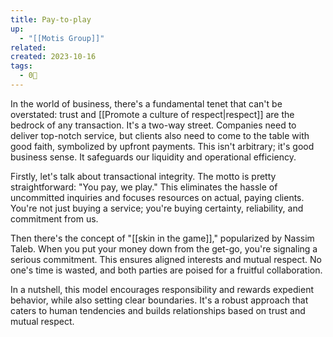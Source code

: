 ```yaml
---
title: Pay-to-play
up:
  - "[[Motis Group]]"
related: 
created: 2023-10-16
tags:
  - 0🌲
---
```

In the world of business, there's a fundamental tenet that can't be overstated: trust and [[Promote a culture of respect|respect]] are the bedrock of any transaction. It's a two-way street. Companies need to deliver top-notch service, but clients also need to come to the table with good faith, symbolized by upfront payments. This isn't arbitrary; it's good business sense. It safeguards our liquidity and operational efficiency.

Firstly, let's talk about transactional integrity. The motto is pretty straightforward: "You pay, we play." This eliminates the hassle of uncommitted inquiries and focuses resources on actual, paying clients. You're not just buying a service; you're buying certainty, reliability, and commitment from us.

Then there's the concept of "[[skin in the game]]," popularized by Nassim Taleb. When you put your money down from the get-go, you're signaling a serious commitment. This ensures aligned interests and mutual respect. No one's time is wasted, and both parties are poised for a fruitful collaboration.

In a nutshell, this model encourages responsibility and rewards expedient behavior, while also setting clear boundaries. It's a robust approach that caters to human tendencies and builds relationships based on trust and mutual respect.